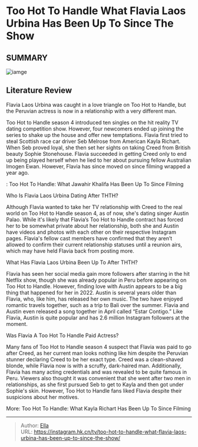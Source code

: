 # Too Hot To Handle What Flavia Laos Urbina Has Been Up To Since The Show


## SUMMARY 

![iamge](https://static1.srcdn.com/wordpress/wp-content/uploads/2023/01/flavia.jpg)

## Literature Review
Flavia Laos Urbina was caught in a love triangle on Too Hot to Handle, but the Peruvian actress is now in a relationship with a very different man.





Too Hot to Handle season 4 introduced ten singles on the hit reality TV dating competition show. However, four newcomers ended up joining the series to shake up the house and offer new temptations. Flavia first tried to steal Scottish race car driver Seb Melrose from American Kayla Richart. When Seb proved loyal, she then set her sights on taking Creed from British beauty Sophie Stonehouse. Flavia succeeded in getting Creed only to end up being played herself when he lied to her about pursuing fellow Australian Imogen Ewan. However, Flavia has since moved on since filming wrapped a year ago.




 : Too Hot To Handle: What Jawahir Khalifa Has Been Up To Since Filming


 Who Is Flavia Laos Urbina Dating After THTH? 

 

Although Flavia wanted to take her TV relationship with Creed to the real world on Too Hot to Handle season 4, as of now, she&#39;s dating singer Austin Palao. While it&#39;s likely that Flavia’s Too Hot to Handle contract has forced her to be somewhat private about her relationship, both she and Austin have videos and photos with each other on their respective Instagram pages. Flavia&#39;s fellow cast members have confirmed that they aren’t allowed to confirm their current relationship statuses until a reunion airs, which may have held Flavia back from posting more.



 What Has Flavia Laos Urbina Been Up To After THTH? 

 




Flavia has seen her social media gain more followers after starring in the hit Netflix show, though she was already popular in Peru before appearing on Too Hot to Handle. However, finding love with Austin appears to be a big thing that happened for her in 2022. Austin is several years older than Flavia, who, like him, has released her own music. The two have enjoyed romantic travels together, such as a trip to Bali over the summer. Flavia and Austin even released a song together in April called “Estar Contigo.” Like Flavia, Austin is quite popular and has 2.6 million Instagram followers at the moment.



 Was Flavia A Too Hot To Handle Paid Actress? 
          

Many fans of Too Hot to Handle season 4 suspect that Flavia was paid to go after Creed, as her current man looks nothing like him despite the Peruvian stunner declaring Creed to be her exact type. Creed was a clean-shaved blonde, while Flavia now is with a scruffy, dark-haired man. Additionally, Flavia has many acting credentials and was revealed to be quite famous in Peru. Viewers also thought it was convenient that she went after two men in relationships, as she first pursued Seb to get to Kayla and then got under Sophie&#39;s skin. However, Too Hot to Handle fans liked Flavia despite their suspicions about her motives.




More: Too Hot To Handle: What Kayla Richart Has Been Up To Since Filming



---

> Author: [Ella](https://instagram.hk.cn/)  
> URL: https://instagram.hk.cn/tv/too-hot-to-handle-what-flavia-laos-urbina-has-been-up-to-since-the-show/  

